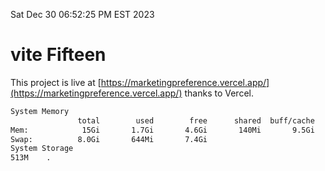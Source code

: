 Sat Dec 30 06:52:25 PM EST 2023

# vite Fifteen


This project is live at [https://marketingpreference.vercel.app/](https://marketingpreference.vercel.app/) thanks to Vercel.

```bash
System Memory
               total        used        free      shared  buff/cache   available
Mem:            15Gi       1.7Gi       4.6Gi       140Mi       9.5Gi        13Gi
Swap:          8.0Gi       644Mi       7.4Gi
System Storage
513M	.
```

